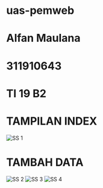 # uas-pemweb
# Alfan Maulana
# 311910643
# TI 19 B2

# TAMPILAN INDEX
![SS 1](https://user-images.githubusercontent.com/81576195/126422554-548aedd5-b26c-474a-be17-c521417c231e.jpg)

# TAMBAH DATA
![SS 2](https://user-images.githubusercontent.com/81576195/126423647-10e45629-eb4f-4c25-81f2-7306f59e96a0.jpg)
![SS 3](https://user-images.githubusercontent.com/81576195/126424806-6900b0ce-b987-4fa5-9c2c-f68985cd5ede.jpg)
![SS 4](https://user-images.githubusercontent.com/81576195/126424812-a37f12af-6c2b-437d-9da5-6f439d79f65c.jpg)








